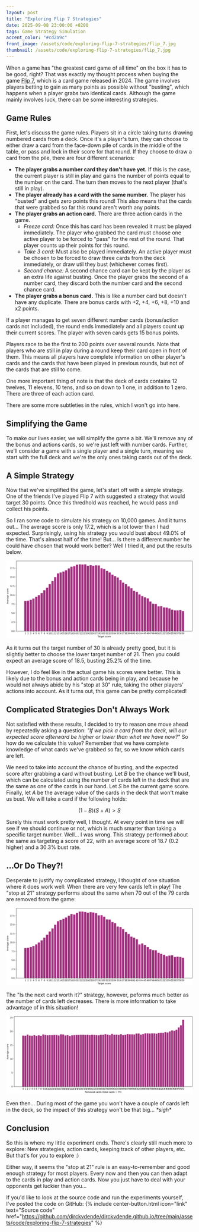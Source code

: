 ```yaml
---
layout: post
title: "Exploring Flip 7 Strategies"
date: 2025-09-08 23:00:00 +0200
tags: Game Strategy Simulation
accent_color: "#cd2a9c"
front_image: /assets/code/exploring-flip-7-strategies/flip_7.jpg
thumbnail: /assets/code/exploring-flip-7-strategies/flip_7.jpg
---
```


When a game has "the greatest card game of all time" on the box it has to be good, right? That was exactly my thought process when buying the game [Flip 7](https://boardgamegeek.com/boardgame/420087/flip-7), which is a card game released in 2024. The game involves players betting to gain as many points as possible without "busting", which happens when a player grabs two identical cards. Although the game mainly involves luck, there can be some interesting strategies.

## Game Rules

First, let's discuss the game rules. Players sit in a circle taking turns drawing numbered cards from a deck. Once it's a player's turn, they can choose to either draw a card from the face-down pile of cards in the middle of the table, or pass and lock in their score for that round. If they choose to draw a card from the pile, there are four different scenarios:

- **The player grabs a number card they don't have yet.** If this is the case, the current player is still in play and gains the number of points equal to the number on the card. The turn then moves to the next player (that's still in play).
- **The player already has a card with the same number.** The player has "busted" and gets zero points this round! This also means that the cards that were grabbed so far this round aren't worth any points.
- **The player grabs an action card.** There are three action cards in the game.
    - *Freeze card:* Once this has card has been revealed it must be played immediately. The player who grabbed the card must choose one active player to be forced to "pass" for the rest of the round. That player counts up their points for this round.
    - *Take 3 card:* Must also be played immediately. An active player must be chosen to be forced to draw three cards from the deck immediately, or draw util they bust (whichever comes first).
    - *Second chance:* A second chance card can be kept by the player as an extra life against busting. Once the player grabs the second of a number card, they discard both the number card and the second chance card.
- **The player grabs a bonus card.** This is like a number card but doesn't have any duplicate. There are bonus cards with +2, +4, +6, +8, +10 and x2 points.

If a player manages to get seven different number cards (bonus/action cards not included), the round ends immediately and all players count up their current scores. The player with seven cards gets 15 bonus points.

Players race to be the first to 200 points over several rounds. Note that players who are still in play during a round keep their card open in front of them. This means all players have complete information on other player's cards and the cards that have been played in previous rounds, but not of the cards that are still to come.

One more important thing of note is that the deck of cards contains 12 twelves, 11 elevens, 10 tens, and so on down to 1 one, in addition to 1 zero. There are three of each action card.

There are some more subtleties in the rules, which I won't go into here.

## Simplifying the Game

To make our lives easier, we will simplify the game a bit. We'll remove any of the bonus and actions cards, so we're just left with number cards. Further, we'll consider a game with a single player and a single turn, meaning we start with the full deck and we're the only ones taking cards out of the deck.

## A Simple Strategy

Now that we've simplified the game, let's start off with a simple strategy. One of the friends I've played Flip 7 with suggested a strategy that would target 30 points. Once this thredhold was reached, he would pass and collect his points.

So I ran some code to simulate his strategy on 10,000 games. And it turns out... The average score is only 17.2, which is a lot lower than I had expected. Surprisingly, using his strategy you would bust about 49.0% of the time. That's almost half of the time! But... Is there a different number he could have chosen that would work better? Well I tried it, and put the results below.

![Targeting a specific score before passing](/assets/code/exploring-flip-7-strategies/target_n.png)

As it turns out the target number of 30 is already pretty good, but it is slightly better to choose the lower target number of 21. Then you could expect an average score of 18.5, busting 25.2% of the time.

However, I do feel like in the actual game his scores were better. This is likely due to the bonus and action cards being in play, and because he would not always abide by his "stop at 30" rule, taking the other players' actions into account. As it turns out, this game can be pretty complicated!

## Complicated Strategies Don't Always Work

Not satisfied with these results, I decided to try to reason one move ahead by repeatedly asking a question: *"If we pick a card from the deck, will our expected score afterward be higher or lower than what we have now?"* So how do we calculate this value? Remember that we have complete knowledge of what cards we've grabbed so far, so we know which cards are left.

We need to take into account the chance of busting, and the expected score after grabbing a card without busting. Let $B$ be the chance we'll bust, which can be calculated using the number of cards left in the deck that are the same as one of the cards in our hand. Let $S$ be the current game score. Finally, let $A$ be the average value of the cards in the deck that won't make us bust. We will take a card if the following holds:

$$
    (1 - B) (S + A) > S
$$

Surely this must work pretty well, I thought. At every point in time we will see if we should continue or not, which is much smarter than taking a specific target number. Well... I was wrong. This strategy performed about the same as targeting a score of 22, with an average score of 18.7 (0.2 higher) and a 30.3% bust rate.

## ...Or Do They?!

Desperate to justify my complicated strategy, I thought of one situation where it does work well: When there are very few cards left in play! The "stop at 21" strategy performs about the same when 70 out of the 79 cards are removed from the game:

![Targeting a specific score before passing with 70 cards removed](/assets/code/exploring-flip-7-strategies/target_n_70_removed.png)

The "Is the next card worth it?" strategy, however, peforms much better as the number of cards left decreases. There is more information to take advantage of in this situation!

!["Is the next card worth it?" strategy with different numbers of cards removed](/assets/code/exploring-flip-7-strategies/is_next_move_worth_it.png)

Even then... During most of the game you won't have a couple of cards left in the deck, so the impact of this strategy won't be that big... *\*sigh\**

## Conclusion

So this is where my little experiment ends. There's clearly still much more to explore: New strategies, action cards, keeping track of other players, etc. But that's for you to explore :)

Either way, it seems the "stop at 21" rule is an easy-to-remember and good enough strategy for most players. Every now and then you can then adapt to the cards in play and action cards. Now you just have to deal with your opponents get luckier than you...

If you'd like to look at the source code and run the experiments yourself, I've posted the code on GitHub:
{% include center-button.html icon="link" text="Source code" href="https://github.com/dirckvdende/dirckvdende.github.io/tree/main/assets/code/exploring-flip-7-strategies" %}